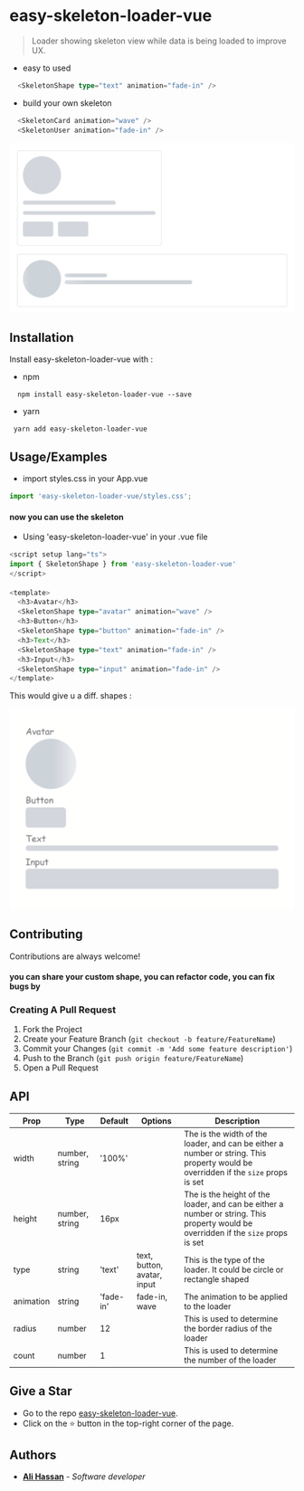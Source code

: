 
# easy-skeleton-loader-vue

> Loader showing skeleton view while data is being loaded to improve UX.

- easy to used

```ts
  <SkeletonShape type="text" animation="fade-in" />
```

- build your own skeleton

```ts
  <SkeletonCard animation="wave" />
  <SkeletonUser animation="fade-in" />
```

![Alt text](example-cards.gif "Card examples")

## Installation

Install easy-skeleton-loader-vue with : 
- npm

```
  npm install easy-skeleton-loader-vue --save
```
- yarn

```
 yarn add easy-skeleton-loader-vue
```

## Usage/Examples

- import styles.css in your App.vue

```ts
import 'easy-skeleton-loader-vue/styles.css';
```

#### now you can use the skeleton 

- Using 'easy-skeleton-loader-vue' in your .vue file

```ts
<script setup lang="ts">
import { SkeletonShape } from 'easy-skeleton-loader-vue'
</script>

<template>
  <h3>Avatar</h3>
  <SkeletonShape type="avatar" animation="wave" />
  <h3>Button</h3>
  <SkeletonShape type="button" animation="fade-in" />
  <h3>Text</h3>
  <SkeletonShape type="text" animation="fade-in" />
  <h3>Input</h3>
  <SkeletonShape type="input" animation="fade-in" />
</template>
```

This would give u a diff. shapes :

![Alt text](example-inputs.gif "Input examples")

## Contributing

Contributions are always welcome!

#### you can share your custom shape, you can refactor code, you can fix bugs by

### Creating A Pull Request

1. Fork the Project
2. Create your Feature Branch (`git checkout -b feature/FeatureName`)
3. Commit your Changes (`git commit -m 'Add some feature description'`)
4. Push to the Branch (`git push origin feature/FeatureName`)
5. Open a Pull Request

## API

|Prop|Type|Default|Options|Description|
|---|---|---|---|---|
|width|number, string|'100%'||The is the width of the loader, and can be either a number or string. This property would be overridden if the `size` props is set|
|height|number, string|16px||The is the height of the loader, and can be either a number or string. This property would be overridden if the `size` props is set|
|type|string|'text'|text, button, avatar, input|This is the type of the loader. It could be circle or rectangle shaped|
|animation|string|'fade-in'|fade-in, wave|The animation to be applied to the loader|
|radius|number|12||This is used to determine the border radius of the loader|
|count|number|1||This is used to determine the number of the loader|


## Give a Star 

- Go to the repo [easy-skeleton-loader-vue](https://github.com/alihdev/easy-skeleton-loader-vue). 
- Click on the :star: button in the top-right corner of the page.


## Authors

- [**Ali Hassan**](https://github.com/alihdev) - *Software developer*
